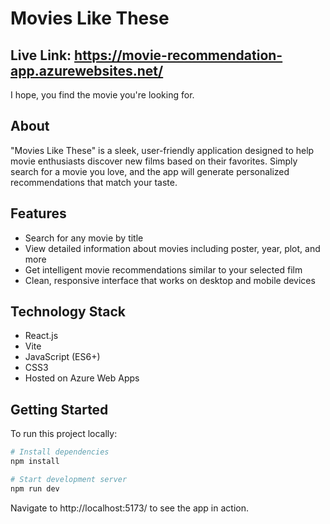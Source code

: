 # Movies Like These

## Live Link: https://movie-recommendation-app.azurewebsites.net/

I hope, you find the movie you're looking for.

## About

"Movies Like These" is a sleek, user-friendly application designed to help movie enthusiasts discover new films based on their favorites. Simply search for a movie you love, and the app will generate personalized recommendations that match your taste.

## Features

- Search for any movie by title
- View detailed information about movies including poster, year, plot, and more
- Get intelligent movie recommendations similar to your selected film
- Clean, responsive interface that works on desktop and mobile devices

## Technology Stack

- React.js
- Vite
- JavaScript (ES6+)
- CSS3
- Hosted on Azure Web Apps

## Getting Started

To run this project locally:

```bash
# Install dependencies
npm install

# Start development server
npm run dev
```

Navigate to http://localhost:5173/ to see the app in action.
